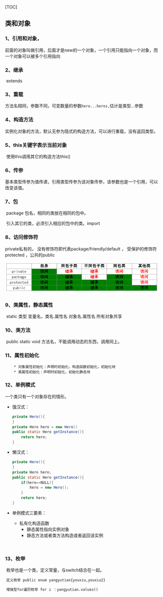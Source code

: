 [TOC]

## 类和对象

### 1、引用和对象，

​	前面的对象叫做引用，后面才是new的一个对象，一个引用只能指向一个对象，而一个对象可以被多个引用指向

### 2、继承

​	extends

### 3、重载

​	方法名相同，参数不同，可变数量的参数`hero...heros,`估计是类型...参数

### 4、构造方法

​	实例化对象的方法，默认无参为隐式的构造方法，可以进行重载，没有返回类型。

### 5、this关键字表示当前对象

​	使用this调用其它的构造方法this()

### 6、传参

​		基本类型传参为值传递，引用类型传参为该对象传参，该参数也是一个引用，可以改变该值。

### 7、包

​		package 包名，相同的类放在相同的包中。

​		引入其它的类，必须引入相应的包中的类。import

### 8、访问修饰符

private私有的， 没有修饰符即代表package/friendly/default  ， 受保护的修饰符protected ，公共的public

![](访问修饰符.png)

### 9、类属性，静态属性

​		static 类型 变量名，类名.属性名   对象名.属性名  所有对象共享

### 10、类方法

​		public static void 方法名，不能调用动态的东西，调用同上。

### 11、属性初始化

		* 对象属性初始化：声明时初始化，构造函数初始化，初始化块
		* 类属性初始化：声明时初始化，初始化静态块

### 12、单例模式

一个类只有一个对象存在的情形。

 * 饿汉式：

   ```java
   private Hero(){
   }
   private Hero hero = new Hero()
   public static Hero getInstance(){
       return hero;
   }
   ```

   

 * 懒汉式：

   ```java
   private Hero(){
   }
   private Hero hero;
   public static Hero getInstance(){
       if(hero==NULL){
           hero = new Hero();
       }
       return hero;
   }
   ```

   

 * 单例模式三要素：

   	* 私有化构造函数
      	* 静态属性指向实例对象
      	* 静态方法或者类方法构造或者返回该实例

​	

### 13、枚举

​		枚举也是一个类，定义常量，与switch结合在一起。

​        `定义枚举 public enum yangyutian{youxiu,youxiu2}`

​		`增强型for遍历枚举 for i ：yangyutian.values()`